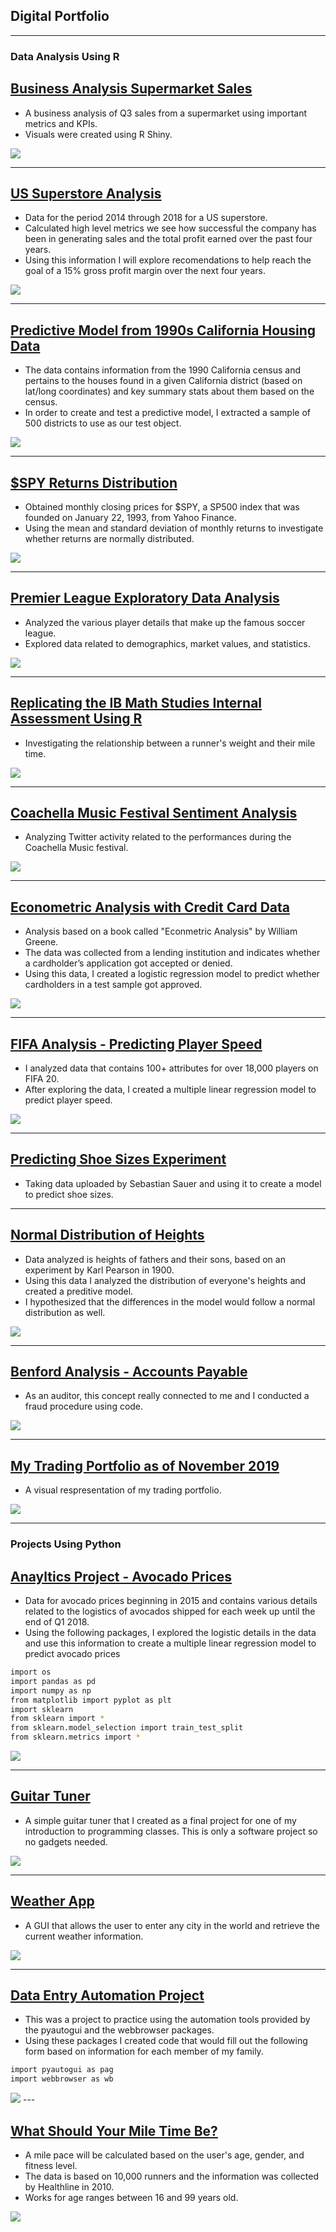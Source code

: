## Digital Portfolio

---

### Data Analysis Using R

## [Business Analysis Supermarket Sales](https://rpubs.com/Robato_95/711600)
* A business analysis of Q3 sales from a supermarket using important metrics and KPIs.
* Visuals were created using R Shiny.
<img src="images/Supermarket%20Sales/image_2.png?raw=true"/>

---

## [US Superstore Analysis](https://rpubs.com/Robato_95/708736)
* Data for the period 2014 through 2018 for a US superstore.
* Calculated high level metrics we see how successful the company has been in generating sales and the total profit earned over the past four years.
* Using this information I will explore recomendations to help reach the goal of a 15% gross profit margin over the next four years.
<img src="images/US%20SUperstore/image_2.png?raw=true"/>

---

## [Predictive Model from 1990s California Housing Data](https://rpubs.com/Robato_95/619536)
* The data contains information from the 1990 California census and pertains to the houses found in a given California district (based on lat/long coordinates) and key summary stats about them based on the census.
* In order to create and test a predictive model, I extracted a sample of 500 districts to use as our test object. 
<img src="images/1990%20Housing/image_2.png?raw=true"/>

---

## [$SPY Returns Distribution](https://rpubs.com/Robato_95/650235)
* Obtained monthly closing prices for $SPY, a SP500 index that was founded on January 22, 1993, from Yahoo Finance. 
* Using the mean and standard deviation of monthly returns to investigate whether returns are normally distributed.
<img src="images/SPY%20Distribution/image_1.png?raw=true"/>

---

## [Premier League Exploratory Data Analysis](https://rpubs.com/Robato_95/638007)
* Analyzed the various player details that make up the famous soccer league.
* Explored data related to demographics, market values, and statistics.
<img src="images/Premier%20League/image_1.png?raw=true"/>

---

## [Replicating the IB Math Studies Internal Assessment Using R](https://rpubs.com/Robato_95/550746)
* Investigating the relationship between a runner's weight and their mile time.
<img src="images/IB%20Math/image_1.png?raw=true"/>

---

## [Coachella Music Festival Sentiment Analysis](https://rpubs.com/Robato_95/638006)
* Analyzing Twitter activity related to the performances during the Coachella Music festival.
<img src="images/Sentiment%20Analysis/image_1.png?raw=true"/>

---

## [Econometric Analysis with Credit Card Data](https://rpubs.com/Robato_95/625608)
* Analysis based on a book called "Econmetric Analysis" by William Greene.
* The data was collected from a lending institution and indicates whether a cardholder’s application got accepted or denied. 
* Using this data, I created a logistic regression model to predict whether cardholders in a test sample got approved.
<img src="images/Econometric%20Analysis/image_1.png?raw=true"/>

---

## [FIFA Analysis - Predicting Player Speed](https://rpubs.com/Robato_95/595152)
* I analyzed data that contains 100+ attributes for over 18,000 players on FIFA 20. 
* After exploring the data, I created a multiple linear regression model to predict player speed.
<img src="images/FIFA/image_3.png?raw=true"/>

---

## [Predicting Shoe Sizes Experiment](https://rpubs.com/Robato_95/571485)
* Taking data uploaded by Sebastian Sauer and using it to create a model to predict shoe sizes.

---

## [Normal Distribution of Heights](https://rpubs.com/Robato_95/566318)
* Data analyzed is heights of fathers and their sons, based on an experiment by Karl Pearson in 1900.
* Using this data I analyzed the distribution of everyone's heights and created a preditive model.
* I hypothesized that the differences in the model would follow a normal distribution as well.
<img src="images/Heights/image_2.png?raw=true"/>

---

## [Benford Analysis - Accounts Payable](https://rpubs.com/Robato_95/563061)
* As an auditor, this concept really connected to me and I conducted a fraud procedure using code.
<img src="images/Benford/image_1.png?raw=true"/>

---

## [My Trading Portfolio as of November 2019](https://rpubs.com/Robato_95/551732)
* A visual respresentation of my trading portfolio.
<img src="images/portfolio/image_1.png?raw=true"/>

---

### Projects Using Python

## [Anayltics Project - Avocado Prices](https://github.com/robato95/BI-Avocado-Prices)
* Data for avocado prices beginning in 2015 and contains various details related to the logistics of avocados shipped for each week up until the end of Q1 2018.
* Using the following packages, I explored the logistic details in the data and use this information to create a multiple linear regression model to predict avocado prices
```bash
import os
import pandas as pd
import numpy as np
from matplotlib import pyplot as plt
import sklearn
from sklearn import *
from sklearn.model_selection import train_test_split
from sklearn.metrics import *
```
<img src="images/Avocado%20Prices/Forecast.png?raw=true"/>

---

## [Guitar Tuner](https://github.com/robato95/Guitar-Tuner)
* A simple guitar tuner that I created as a final project for one of my introduction to programming classes. This is only a software project so no gadgets needed. 
<img src="images/Guitar%20Tuner/Screenshot.png?raw=true"/>

---

## [Weather App](https://github.com/robato95/Weather-App)
* A GUI that allows the user to enter any city in the world and retrieve the current weather information. 
<img src="images/Weather%20App/Madrid.png?raw=true"/>

---

## [Data Entry Automation Project](https://github.com/robato95/Automation-Project)
* This was a project to practice using the automation tools provided by the pyautogui and the webbrowser packages.
* Using these packages I created code that would fill out the following form based on information for each member of my family.

```bash
import pyautogui as pag
import webbrowser as wb
```
<img src="images/Automation%20Project/Form.png?raw=true"/>
---

## [What Should Your Mile Time Be?](https://github.com/robato95/Mile_Pace)
* A mile pace will be calculated based on the user's age, gender, and fitness level.
* The data is based on 10,000 runners and the information was collected by Healthline in 2010.
* Works for age ranges between 16 and 99 years old.
<img src="images/Mile%20Time/Screenshot2.png?raw=true"/>




